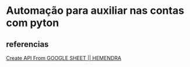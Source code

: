 # Automação para auxiliar nas contas com pyton

## referencias

[Create API From GOOGLE SHEET || HEMENDRA](https://youtu.be/WwECTqK6oY4)
